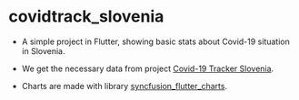 # covidtrack_slovenia

+ A simple project in Flutter, showing basic stats about Covid-19 situation in Slovenia.

+ We get the necessary data from  project [Covid-19 Tracker Slovenia](https://covid-19.sledilnik.org/sl/stats).

+ Charts are made with library [syncfusion_flutter_charts](https://pub.dev/packages/syncfusion_flutter_charts). 
